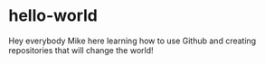 # hello-world
  Hey everybody
    Mike here learning how to use Github and creating repositories that will change the world!
